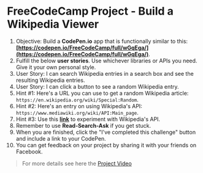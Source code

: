 # FreeCodeCamp Project - Build a Wikipedia Viewer

1. Objective: Build a **CodePen.io** app that is functionally similar to this: **[https://codepen.io/FreeCodeCamp/full/wGqEga/](https://codepen.io/FreeCodeCamp/full/wGqEga/)**.
2. Fulfill the below **user stories**. Use whichever libraries or APIs you need. Give it your own personal style.
3. User Story: I can search Wikipedia entries in a search box and see the resulting Wikipedia entries.
4. User Story: I can click a button to see a random Wikipedia entry.
5. Hint #1: Here's a URL you can use to get a random Wikipedia article: `https://en.wikipedia.org/wiki/Special:Random`.
6. Hint #2: Here's an entry on using Wikipedia's API: `https://www.mediawiki.org/wiki/API:Main_page`.
7. Hint #3: Use this **[link](https://en.wikipedia.org/wiki/Special:ApiSandbox#action=query&titles=Main%20Page&prop=revisions&rvprop=content&format=jsonfm)** to experiment with Wikipedia's API.
8. Remember to use **Read-Search-Ask** if you get stuck.
9. When you are finished, click the "I've completed this challenge" button and include a link to your CodePen.
10. You can get feedback on your project by sharing it with your friends on Facebook.

> For more details see here the [Project Video](https://youtu.be/wJhcPwVYA1g)
